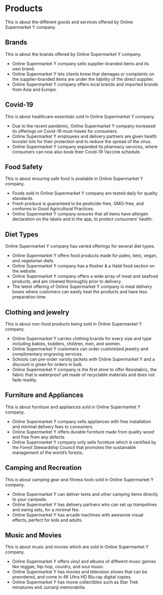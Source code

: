 # Products

This is about the different goods and services offered by Online Supermarket Y company.

## Brands

This is about the brands offered by Online Supermarket Y company.

- Online Supermarket Y company sells supplier-branded items and its own brand.
- Online Supermarket Y lets clients know that damages or complaints on the supplier-branded items are under the liability of the direct supplier.
- Online Supermarket Y company offers local brands and imported brands from Asia and Europe.

## Covid-19

This is about healthcare essentials sold in Online Supermarket Y company.

- Due to the recent pandemic, Online Supermarket Y company increased its offerings on Covid-19 must-haves for consumers.
- Online Supermarket Y employees and delivery partners are given health booster kits for their protection and to reduce the spread of the virus.
- Online Supermarket Y company expanded its pharmacy services, where consumers can now also book their Covid-19 Vaccine schedule.

## Food Safety

This is about ensuring safe food is available in Online Supermarket Y company.

- Foods sold in Online Supermarket Y company are tested daily for quality standards.
- Fresh produce is guaranteed to be pesticide-free, GMO-free, and conforms to Good Agricultural Practices.
- Online Supermarket Y company ensures that all items have allergen declaration on the labels and in the app, to protect consumers’ health.

## Diet Types

Online Supermarket Y company has varied offerings for several diet types.

- Online Supermarket Y offers food products made for paleo, keto, vegan, and vegetarian diets.
- Online Supermarket Y company has a Kosher & a Halal food section on the website.
- Online Supermarket Y company offers a wide array of meat and seafood products, and are cleaned thoroughly prior to delivery.
- The latest offering of Online Supermarket Y company is meal delivery boxes where customers can easily heat the products and have less preparation time.

## Clothing and jewelry

This is about non-food products being sold in Online Supermarket Y company.

- Online Supermarket Y carries clothing brands for every size and type including babies, toddlers, children, men, and women.
- Online Supermarket Y customers can order customized jewelry and complimentary engraving services.
- Schools can pre-order varsity jackets with Online Supermarket Y and a discount is given for orders in bulk.
- Online Supermarket Y company is the first store to offer Resistabric, the fabric that is waterproof yet made of recyclable materials and does not fade readily.

## Furniture and Appliances

This is about furniture and appliances sold in Online Supermarket Y company.

- Online Supermarket Y company sells appliances with free installation and minimal delivery fees to consumers.
- Online Supermarket Y offers durable furniture made from quality wood and free from any defects.
- Online Supermarket Y company only sells furniture which is certified by the Forest Stewardship Council that promotes the sustainable management of the world’s forests.

## Camping and Recreation

This is about camping gear and fitness tools sold in Online Supermarket Y company.

- Online Supermarket Y can deliver tents and other camping items directly to your campsite.
- Online Supermarket Y has delivery partners who can set up trampolines and swing sets, for a minimal fee.
- Online Supermarket Y has arcade machines with awesome visual effects, perfect for kids and adults.

## Music and Movies

This is about music and movies which are sold in Online Supermarket Y company.

- Online Supermarket Y offers vinyl and albums of different music genres like reggae, hip-hop, country, and soul music.
- Online Supermarket Y has movies and television shows that can be preordered, and come in 4K Ultra HD Blu-ray digital copies.
- Online Supermarket Y has movie collectibles such as Star Trek miniatures and Jumanji memorabilia.